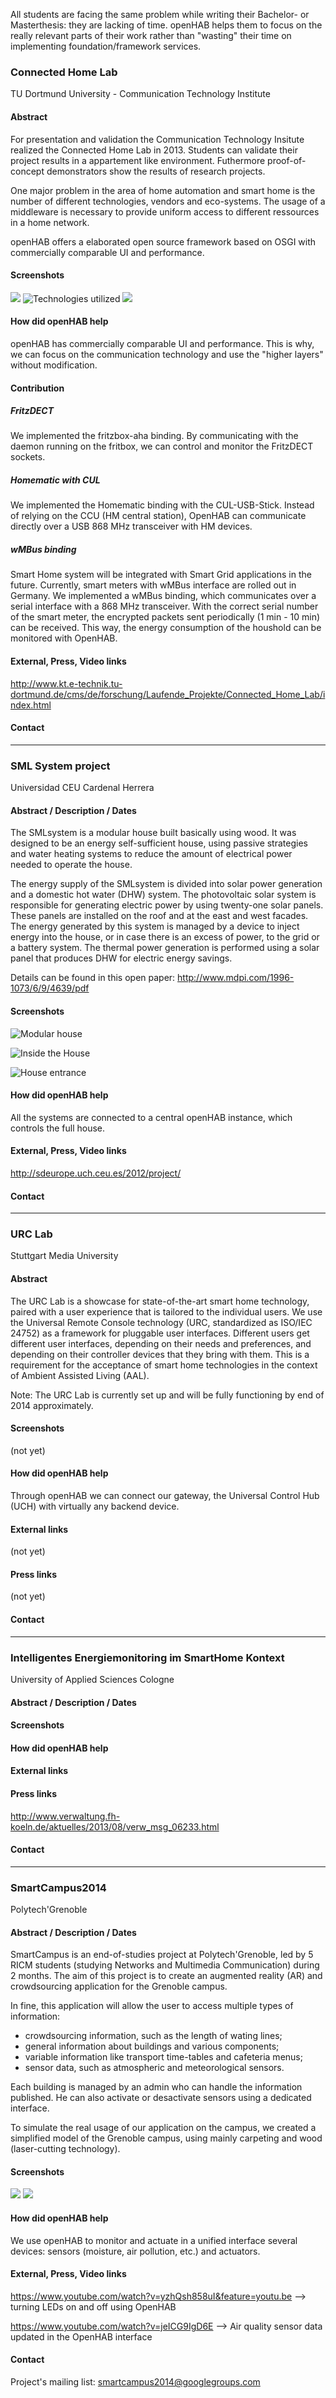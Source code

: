 All students are facing the same problem while writing their Bachelor- or Masterthesis: they are lacking of time. openHAB helps them to focus on the really relevant parts of their work rather than "wasting" their time on implementing foundation/framework services.

### Connected Home Lab

TU Dortmund University - Communication Technology Institute

#### Abstract
For presentation and validation the Communication Technology Insitute realized the Connected Home Lab in 2013. Students can validate their project results in a appartement like environment. Futhermore proof-of-concept demonstrators show the results of research projects.

One major problem in the area of home automation and smart home is the number of different technologies, vendors and eco-systems. The usage of a middleware is necessary to provide uniform access to different ressources in a home network. 

openHAB offers a elaborated open source framework based on OSGI with commercially comparable UI and performance.

#### Screenshots
![](http://www.kt.e-technik.tu-dortmund.de/cms/Medienpool/forschung/projekte/living_lab/livinglab_foto3.jpg)
![Technologies utilized](http://www.kt.e-technik.tu-dortmund.de/cms/Medienpool/forschung/projekte/living_lab/livinglab_com.jpg)
![](http://www.kt.e-technik.tu-dortmund.de/cms/Medienpool/forschung/projekte/living_lab/livinglab.jpg)

#### How did openHAB help

openHAB has commercially comparable UI and performance. This is why, we can focus on the communication technology and use the "higher layers" without modification.

#### Contribution

##### FritzDECT
We implemented the fritzbox-aha binding. By communicating with the daemon running on the fritbox, we can control and monitor the FritzDECT sockets.
##### Homematic with CUL
We implemented the Homematic binding with the CUL-USB-Stick. Instead of relying on the CCU (HM central station), OpenHAB can communicate directly over a USB 868 MHz transceiver with HM devices.

##### wMBus binding
Smart Home system will be integrated with Smart Grid applications in the future. Currently, smart meters with wMBus interface are rolled out in Germany. We implemented a wMBus binding, which communicates over a serial interface with a 868 MHz transceiver. With the correct serial number of the smart meter, the encrypted packets sent periodically (1 min - 10 min) can be received. This way, the energy consumption of the houshold can be monitored with OpenHAB.

#### External, Press, Video links
http://www.kt.e-technik.tu-dortmund.de/cms/de/forschung/Laufende_Projekte/Connected_Home_Lab/index.html

#### Contact

<tbd>

***

### SML System project

Universidad CEU Cardenal Herrera

#### Abstract / Description / Dates

The SMLsystem is a modular house built basically using wood. It was designed to be an energy self-sufficient house, using passive strategies and water heating systems to reduce the amount of electrical power needed to operate the house.

The energy supply of the SMLsystem is divided into solar power generation and a domestic hot water (DHW) system. The photovoltaic solar system is responsible for generating electric power by using twenty-one solar panels. These panels are installed on the roof and at the east and west facades. The energy generated by this system is managed by a device to inject energy into the house, or in case there is an excess of power, to the grid or a battery system. The thermal power generation is performed using a solar panel that produces DHW for electric energy savings.

Details can be found in this open paper: http://www.mdpi.com/1996-1073/6/9/4639/pdf

#### Screenshots

![Modular house](http://sdeurope.uch.ceu.es/2012/wp-content/uploads/2012/08/anim_SML_system.gif)

![Inside the House](http://sdeurope.uch.ceu.es/2012/wp-content/uploads/2012/09/cocinaIMG_7755_v11-532x590.jpg)

![House entrance](http://sdeurope.uch.ceu.es/2012/wp-content/uploads/2012/09/SMLsystem_SDE_ext_BG_03_IMG_7764_v1.jpg)

#### How did openHAB help

All the systems are connected to a central openHAB instance, which controls the full house.

#### External, Press, Video links

http://sdeurope.uch.ceu.es/2012/project/

#### Contact

<tbd>

***

### URC Lab

Stuttgart Media University

#### Abstract

The URC Lab is a showcase for state-of-the-art smart home technology, paired with a user experience that is tailored to the individual users.  We use the Universal Remote Console technology (URC, standardized as ISO/IEC 24752) as a framework for pluggable user interfaces.  Different users get different user interfaces, depending on their needs and preferences, and depending on their controller devices that they bring with them.  This is a requirement for the acceptance of smart home technologies in the context of Ambient Assisted Living (AAL). 

Note: The URC Lab is currently set up and will be fully functioning by end of 2014 approximately.

#### Screenshots

(not yet)
#### How did openHAB help

Through openHAB we can connect our gateway, the Universal Control Hub (UCH) with virtually any backend device.

#### External links

(not yet)
#### Press links

(not yet)

#### Contact

<tbd>

***

### Intelligentes Energiemonitoring im SmartHome Kontext

University of Applied Sciences Cologne

#### Abstract / Description / Dates

#### Screenshots

#### How did openHAB help

#### External links

#### Press links

http://www.verwaltung.fh-koeln.de/aktuelles/2013/08/verw_msg_06233.html

#### Contact

<tbd>

***

### SmartCampus2014
Polytech'Grenoble

#### Abstract / Description / Dates

SmartCampus is an end-of-studies project at Polytech'Grenoble, led by 5 RICM students (studying Networks and Multimedia Communication) during 2 months. The aim of this project is to create an augmented reality (AR) and crowdsourcing application for the Grenoble campus.

In fine, this application will allow the user to access multiple types of information:
- crowdsourcing information, such as the length of wating lines;
- general information about buildings and various components;
- variable information like transport time-tables and cafeteria menus;
- sensor data, such as atmospheric and meteorological sensors.

Each building is managed by an admin who can handle the information published. He can also activate or desactivate sensors using a dedicated interface.

To simulate the real usage of our application on the campus, we created a simplified model of the Grenoble campus, using mainly carpeting and wood (laser-cutting technology).

#### Screenshots
![](http://air.imag.fr/images/thumb/8/84/SmartCampus2014-002.jpg/493px-SmartCampus2014-002.jpg)
![](http://air.imag.fr/images/thumb/b/bb/SmartCampus2014-009.jpg/450px-SmartCampus2014-009.jpg)

#### How did openHAB help
We use openHAB to monitor and actuate in a unified interface several devices: sensors (moisture, air pollution, etc.) and actuators. 

#### External, Press, Video links
https://www.youtube.com/watch?v=yzhQsh858uI&feature=youtu.be --> turning LEDs on and off using OpenHAB

https://www.youtube.com/watch?v=jeICG9IgD6E --> Air quality sensor data updated in the OpenHAB interface

#### Contact
Project's mailing list: <smartcampus2014@googlegroups.com>